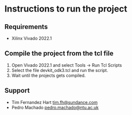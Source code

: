 # Instructions to run the project

## Requirements
* Xilinx Vivado 2022.1

## Compile the project from the tcl file 
1. Open Vivado 2022.1 and select Tools -> Run Tcl Scripts<br>
2. Select the file devkit_odk3.tcl and run the script.<br>
3. Wait until the projects gets compiled.

## Support
* Tim Fernandez Hart <tim.fh@sundance.com>
* Pedro Machado <pedro.machado@ntu.ac.uk>

